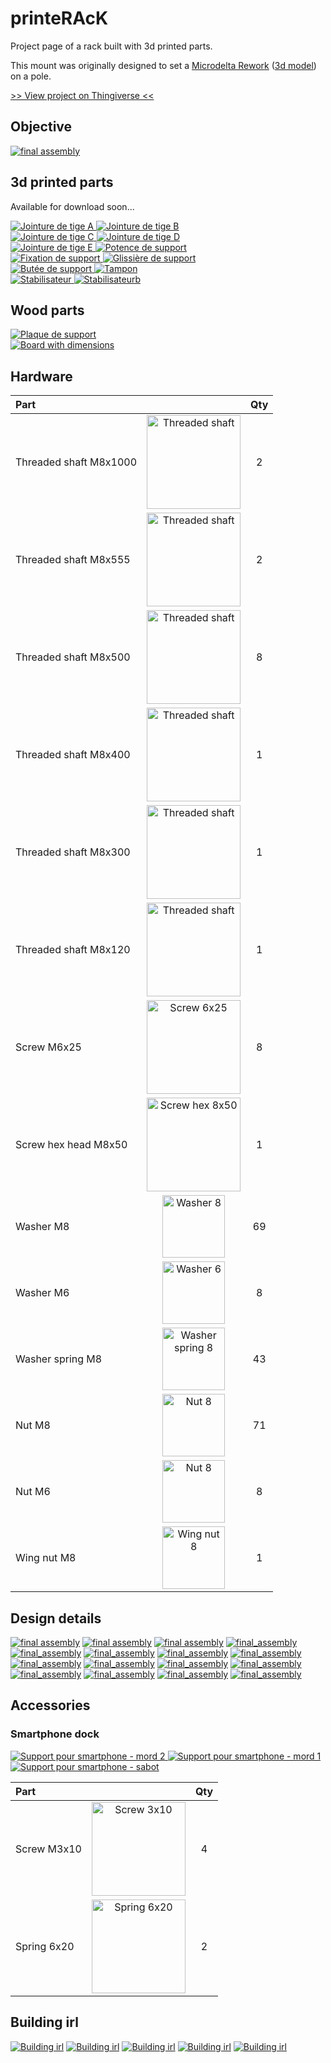 # printeRAcK

Project page of a rack built with 3d printed parts.

This mount was originally designed to set a [Microdelta Rework](https://www.reprap-france.com/produit/1234568619-imprimante-3d-microdelta-rework) ([3d model](https://sketchfab.com/3d-models/micro-delta-rework-by-emotion-tech-91a2beeb78f4422ebaeff0f6781fef17)) on a pole.

[>> View project on Thingiverse <<](https://www.thingiverse.com/thing:4943958)

## Objective

[![final assembly](assets/images/rendering/Assemblage%20final%20v125b.png)](assets/images/rendering/Assemblage%20final%20v125b.png)

## 3d printed parts

Available for download soon...

<div class="img-group">
  <a href="assets/images/preview/Jointure%20de%20tiges%20A%20v16.png" _target="blank">
    <img src="assets/images/preview/Jointure%20de%20tiges%20A%20v16.png" alt="Jointure de tige A">
  </a>
  <a href="assets/images/preview/Jointure%20de%20tiges%20B%20v8.png" _target="blank">
    <img src="assets/images/preview/Jointure%20de%20tiges%20B%20v8.png" alt="Jointure de tige B">
  </a>
</div>
<div class="img-group">
  <a href="assets/images/preview/Jointure%20de%20tiges%20C%20v36.png" _target="blank">
    <img src="assets/images/preview/Jointure%20de%20tiges%20C%20v36.png" alt="Jointure de tige C">
  </a>
  <a href="assets/images/preview/Jointure%20de%20tiges%20D%20v9.png" _target="blank">
    <img src="assets/images/preview/Jointure%20de%20tiges%20D%20v9.png" alt="Jointure de tige D">
  </a>
</div>
<div class="img-group">
  <a href="assets/images/preview/Jointure%20de%20tiges%20E%20v3.png" _target="blank">
    <img src="assets/images/preview/Jointure%20de%20tiges%20E%20v3.png" alt="Jointure de tige E">
  </a>
  <a href="assets/images/preview/Potence%20de%20support%20v7.png" _target="blank">
    <img src="assets/images/preview/Potence%20de%20support%20v7.png" alt="Potence de support">
  </a>
</div>
<div class="img-group">
  <a href="assets/images/preview/Fixation%20de%20support%20v11.png" _target="blank">
    <img src="assets/images/preview/Fixation%20de%20support%20v11.png" alt="Fixation de support">
  </a>
  <a href="assets/images/preview/Glissi%C3%A8re%20de%20support%20v16.png" _target="blank">
    <img src="assets/images/preview/Glissi%C3%A8re%20de%20support%20v16.png" alt="Glissière de support">
  </a>
</div>
<div class="img-group">
  <a href="assets/images/preview/But%C3%A9e%20de%20support%20v6.png" _target="blank">
    <img src="assets/images/preview/But%C3%A9e%20de%20support%20v6.png" alt="Butée de support">
  </a>
  <a href="assets/images/preview/Tampon%20v2.png" _target="blank">
    <img src="assets/images/preview/Tampon%20v2.png" alt="Tampon">
  </a>
</div>
<div class="img-group">
  <a href="assets/images/preview/Stabilisateur%20v41.png" _target="blank">
    <img src="assets/images/preview/Stabilisateur%20v41.png" alt="Stabilisateur">
  </a>
  <a href="assets/images/preview/Stabilisateur%20v41b.png" _target="blank">
    <img src="assets/images/preview/Stabilisateur%20v41b.png" alt="Stabilisateurb">
  </a>
</div>

## Wood parts

<div class="img-group">
  <a href="assets/images/preview/Plaque%20de%20support%20v19.png" _target="blank">
    <img src="assets/images/preview/Plaque%20de%20support%20v19.png" alt="Plaque de support">
  </a>
</div>
<div class="img-group">
  <a href="assets/images/preview/Board%20v26.png" _target="blank">
    <img src="assets/images/preview/Board%20v26.png" alt="Board with dimensions">
  </a>
</div>

## Hardware

| Part                   |                                                                                            | Qty |
|:-----------------------|:------------------------------------------------------------------------------------------:|:---:|
| Threaded shaft M8x1000 | <img src="assets/images/hardware/threaded_shaft.png"  alt="Threaded shaft"  width="150px"> | 2   |
| Threaded shaft M8x555  | <img src="assets/images/hardware/threaded_shaft.png"  alt="Threaded shaft"  width="150px"> | 2   |
| Threaded shaft M8x500  | <img src="assets/images/hardware/threaded_shaft.png"  alt="Threaded shaft"  width="150px"> | 8   |
| Threaded shaft M8x400  | <img src="assets/images/hardware/threaded_shaft.png"  alt="Threaded shaft"  width="150px"> | 1   |
| Threaded shaft M8x300  | <img src="assets/images/hardware/threaded_shaft.png"  alt="Threaded shaft"  width="150px"> | 1   |
| Threaded shaft M8x120  | <img src="assets/images/hardware/threaded_shaft.png"  alt="Threaded shaft"  width="150px"> | 1   |
| Screw M6x25            | <img src="assets/images/hardware/screw_6x25.jpg"      alt="Screw 6x25"      width="150px"> | 8   |
| Screw hex head M8x50   | <img src="assets/images/hardware/screw_hex_8x50.jpg"  alt="Screw hex 8x50"  width="150px"> | 1   |
| Washer M8              | <img src="assets/images/hardware/washer_8.webp"       alt="Washer 8"        width="100px"> | 69  |
| Washer M6              | <img src="assets/images/hardware/washer_6.jpg"        alt="Washer 6"        width="100px"> | 8   |
| Washer spring M8       | <img src="assets/images/hardware/washer_spring_8.png" alt="Washer spring 8" width="100px"> | 43  |
| Nut M8                 | <img src="assets/images/hardware/nut_8.jpg"           alt="Nut 8"           width="100px"> | 71  |
| Nut M6                 | <img src="assets/images/hardware/nut_8.jpg"           alt="Nut 8"           width="100px"> | 8   |
| Wing nut M8            | <img src="assets/images/hardware/wing_nut_8.jpg"      alt="Wing nut 8"      width="100px"> | 1   |


## Design details

[![final assembly](assets/images/rendering/Assemblage%20final%20v117h.png)](assets/images/rendering/Assemblage%20final%20v117h.png)
[![final assembly](assets/images/rendering/Assemblage%20final%20v125b.png)](assets/images/rendering/Assemblage%20final%20v125b.png)
[![final assembly](assets/images/rendering/Assemblage%20final%20v124.png)](assets/images/rendering/Assemblage%20final%20v124.png)
[![final_assembly](assets/images/rendering/Assemblage%20final%20v125.png)](assets/images/rendering/Assemblage%20final%20v125.png)
[![final_assembly](assets/images/rendering/Assemblage%20final%20v104.png)](assets/images/rendering/Assemblage%20final%20v104.png)
[![final_assembly](assets/images/rendering/Assemblage%20final%20v117.png)](assets/images/rendering/Assemblage%20final%20v117.png)
[![final_assembly](assets/images/rendering/Assemblage%20final%20v117c.png)](assets/images/rendering/Assemblage%20final%20v117c.png)
[![final_assembly](assets/images/rendering/Assemblage%20final%20v133.png)](assets/images/rendering/Assemblage%20final%20v133.png)
[![final_assembly](assets/images/rendering/Assemblage%20final%20v117b.png)](assets/images/rendering/Assemblage%20final%20v117b.png)
[![final_assembly](assets/images/rendering/Assemblage%20final%20v79.png)](assets/images/rendering/Assemblage%20final%20v79.png)
[![final_assembly](assets/images/rendering/Assemblage%20final%20v117d.png)](assets/images/rendering/Assemblage%20final%20v117d.png)
[![final_assembly](assets/images/rendering/Assemblage%20final%20v117e.png)](assets/images/rendering/Assemblage%20final%20v117e.png)
[![final_assembly](assets/images/rendering/Assemblage%20final%20v117f.png)](assets/images/rendering/Assemblage%20final%20v117f.png)
[![final_assembly](assets/images/rendering/Assemblage%20final%20v117g.png)](assets/images/rendering/Assemblage%20final%20v117g.png)
[![final_assembly](assets/images/rendering/Assemblage%20final%20v133b.png)](assets/images/rendering/Assemblage%20final%20v133b.png)
[![final_assembly](assets/images/rendering/Assemblage%20final%20v135.png)](assets/images/rendering/Assemblage%20final%20v135.png)

## Accessories

### Smartphone dock

<div class="img-group">
  <a href="assets/images/preview/Support%20pour%20smartphone%20v20%20-%20mord%202.png" _target="blank">
    <img src="assets/images/preview/Support%20pour%20smartphone%20v20%20-%20mord%202.png" alt="Support pour smartphone - mord 2">
  </a>
  <a href="assets/images/preview/Support%20pour%20smartphone%20v20%20-%20mord%201.png" _target="blank">
    <img src="assets/images/preview/Support%20pour%20smartphone%20v20%20-%20mord%201.png" alt="Support pour smartphone - mord 1">
  </a>
  <a href="assets/images/preview/Support%20pour%20smartphone%20v20%20-%20sabot.png" _target="blank">
    <img src="assets/images/preview/Support%20pour%20smartphone%20v20%20-%20sabot.png" alt="Support pour smartphone - sabot">
  </a>
</div>

| Part        |                                                                                    | Qty |
|:------------|:----------------------------------------------------------------------------------:|:---:|
| Screw M3x10 | <img src="assets/images/hardware/screw_3x10.png"  alt="Screw 3x10"  width="150px"> | 4   |
| Spring 6x20 | <img src="assets/images/hardware/spring_6x20.png" alt="Spring 6x20" width="150px"> | 2   |

## Building irl

[![Building irl](assets/images/photos/IMG_20210828_160653.jpg)](assets/images/photos/IMG_20210828_160653.jpg)
[![Building irl](assets/images/photos/IMG_20210825_162620.jpg)](assets/images/photos/IMG_20210825_162620.jpg)
[![Building irl](assets/images/photos/IMG_20210828_162214.jpg)](assets/images/photos/IMG_20210828_162214.jpg)
[![Building irl](assets/images/photos/IMG_20210828_161848.jpg)](assets/images/photos/IMG_20210828_161848.jpg)
[![Building irl](assets/images/photos/IMG_20210828_161903.jpg)](assets/images/photos/IMG_20210828_161903.jpg)
